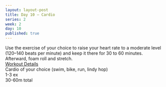 ```yaml
---
layout: layout-post
title: Day 10 — Cardio
series: 2
week: 2
day: 10
published: true
---
```


<div class="ex_list">

  <div class="note _padding-bottom">
    Use the exercise of your choice to raise your heart rate to a moderate level (120–140 beats per minute) and keep it there for 30 to 60 minutes. Afterward, foam roll and stretch.
  </div>

  <div class="note _padding-bottom"><a target="_blank" href="http://www.muscleandfitness.com/workouts/workout-routines/6-week-workout-serious-strength?day=3">Workout Details</a></div> 

  <div class="ex">
    <div class="name">
      Cardio of your choice (swim, bike, run, lindy hop) 
    </div>
    <div class="set">1-3 ex</div>
    <div class="rep">30-60m total</div>
  </div>

</div>



